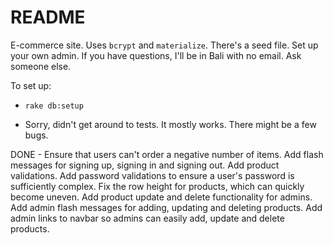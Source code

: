 # README

E-commerce site. Uses `bcrypt` and `materialize`. There's a seed file. Set up your own admin. If you have questions, I'll be in Bali with no email. Ask someone else.

To set up:

* `rake db:setup`

* Sorry, didn't get around to tests. It mostly works. There might be a few bugs.


DONE - Ensure that users can't order a negative number of items.
Add flash messages for signing up, signing in and signing out.
Add product validations.
Add password validations to ensure a user's password is sufficiently complex.
Fix the row height for products, which can quickly become uneven.
Add product update and delete functionality for admins.
Add admin flash messages for adding, updating and deleting products.
Add admin links to navbar so admins can easily add, update and delete products.
